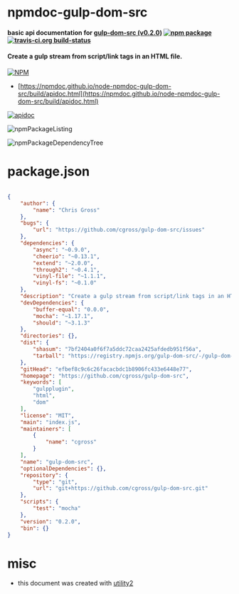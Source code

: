 # npmdoc-gulp-dom-src

#### basic api documentation for  [gulp-dom-src (v0.2.0)](https://github.com/cgross/gulp-dom-src)  [![npm package](https://img.shields.io/npm/v/npmdoc-gulp-dom-src.svg?style=flat-square)](https://www.npmjs.org/package/npmdoc-gulp-dom-src) [![travis-ci.org build-status](https://api.travis-ci.org/npmdoc/node-npmdoc-gulp-dom-src.svg)](https://travis-ci.org/npmdoc/node-npmdoc-gulp-dom-src)

#### Create a gulp stream from script/link tags in an HTML file.

[![NPM](https://nodei.co/npm/gulp-dom-src.png?downloads=true&downloadRank=true&stars=true)](https://www.npmjs.com/package/gulp-dom-src)

- [https://npmdoc.github.io/node-npmdoc-gulp-dom-src/build/apidoc.html](https://npmdoc.github.io/node-npmdoc-gulp-dom-src/build/apidoc.html)

[![apidoc](https://npmdoc.github.io/node-npmdoc-gulp-dom-src/build/screenCapture.buildCi.browser.%252Ftmp%252Fbuild%252Fapidoc.html.png)](https://npmdoc.github.io/node-npmdoc-gulp-dom-src/build/apidoc.html)

![npmPackageListing](https://npmdoc.github.io/node-npmdoc-gulp-dom-src/build/screenCapture.npmPackageListing.svg)

![npmPackageDependencyTree](https://npmdoc.github.io/node-npmdoc-gulp-dom-src/build/screenCapture.npmPackageDependencyTree.svg)



# package.json

```json

{
    "author": {
        "name": "Chris Gross"
    },
    "bugs": {
        "url": "https://github.com/cgross/gulp-dom-src/issues"
    },
    "dependencies": {
        "async": "~0.9.0",
        "cheerio": "~0.13.1",
        "extend": "~2.0.0",
        "through2": "~0.4.1",
        "vinyl-file": "~1.1.1",
        "vinyl-fs": "~0.1.0"
    },
    "description": "Create a gulp stream from script/link tags in an HTML file.",
    "devDependencies": {
        "buffer-equal": "0.0.0",
        "mocha": "~1.17.1",
        "should": "~3.1.3"
    },
    "directories": {},
    "dist": {
        "shasum": "7bf2404a0f6f7a5ddc72caa2425afdedb951f56a",
        "tarball": "https://registry.npmjs.org/gulp-dom-src/-/gulp-dom-src-0.2.0.tgz"
    },
    "gitHead": "efbef8c9c6c26facacbdc1b8906fc433e6448e77",
    "homepage": "https://github.com/cgross/gulp-dom-src",
    "keywords": [
        "gulpplugin",
        "html",
        "dom"
    ],
    "license": "MIT",
    "main": "index.js",
    "maintainers": [
        {
            "name": "cgross"
        }
    ],
    "name": "gulp-dom-src",
    "optionalDependencies": {},
    "repository": {
        "type": "git",
        "url": "git+https://github.com/cgross/gulp-dom-src.git"
    },
    "scripts": {
        "test": "mocha"
    },
    "version": "0.2.0",
    "bin": {}
}
```



# misc
- this document was created with [utility2](https://github.com/kaizhu256/node-utility2)
